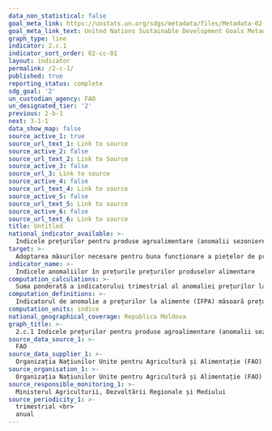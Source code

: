 ```yaml
---
data_non_statistical: false
goal_meta_link: https://unstats.un.org/sdgs/metadata/files/Metadata-02-0C-01.pdf
goal_meta_link_text: United Nations Sustainable Development Goals Metadata (pdf 232kB)
graph_type: line
indicator: 2.c.1
indicator_sort_order: 02-cc-01
layout: indicator
permalink: /2-c-1/
published: true
reporting_status: complete
sdg_goal: '2'
un_custodian_agency: FAO
un_designated_tier: '2'
previous: 2-b-1
next: 3-1-1
data_show_map: false
source_active_1: true
source_url_text_1: Link to source
source_active_2: false
source_url_text_2: Link to Source
source_active_3: false
source_url_3: Link to source
source_active_4: false
source_url_text_4: Link to source
source_active_5: false
source_url_text_5: Link to source
source_active_6: false
source_url_text_6: Link to source
title: Untitled
national_indicator_available: >-
  Indicele prețurilor pentru produse agroalimentare (anomalii sezoniere)
target: >-
  Adoptarea măsurilor necesare pentru buna funcționare a piețelor de produse agro-alimentare și a derivativelor acestora, precum și facilitarea accesului în timp util la informații de piață, inclusiv privind rezervele de alimente pentru limitarea volatilității extreme a prețurilor la alimente
indicator_name: >-
  Indicele anomaliilor în prețurile prețurilor produselor alimentare
computation_calculations: >-
  Suma ponderată a indicatorului trimestrial al anomaliei prețurilor la produsele alimentare și indicatorului anual al anomaliei prețurilor la produsele alimentare.
computation_definitions: >-
  Indicatorul de anomalie a prețurilor la alimente (IFPA) măsoară prețurile anormal de mari ale pieței. IFPA se bazează pe rate de creștere complexe echilibrate care iau în considerare atât creșterea prețurilor pe parcursul anului, cât și pe tot parcursul anului. Indicatorul evaluează în mod direct creșterea prețurilor pentru o anumită lună timp de mai mulți ani, ținând cont de sezonalitatea pe piețele agricole și inflația, permițându-ne să răspundem la întrebarea dacă modificarea prețurilor este anormală pentru o anumită perioadă.
computation_units: indice
national_geographical_coverage: Republica Moldova
graph_title: >-
  2.c.1 Indicele prețurilor pentru produse agroalimentare (anomalii sezoniere)
source_data_source_1: >-
  FAO
source_data_supplier_1: >-
  Organizația Națiunilor Unite pentru Agricultură și Alimentație (FAO)
source_organisation_1: >-
  Organizația Națiunilor Unite pentru Agricultură și Alimentație (FAO)
source_responsible_monitoring_1: >-
  Ministerul Agriculturii, Dezvoltării Regionale și Mediului
source_periodicity_1: >-
  trimestrial <br> 
  anual
---
```

